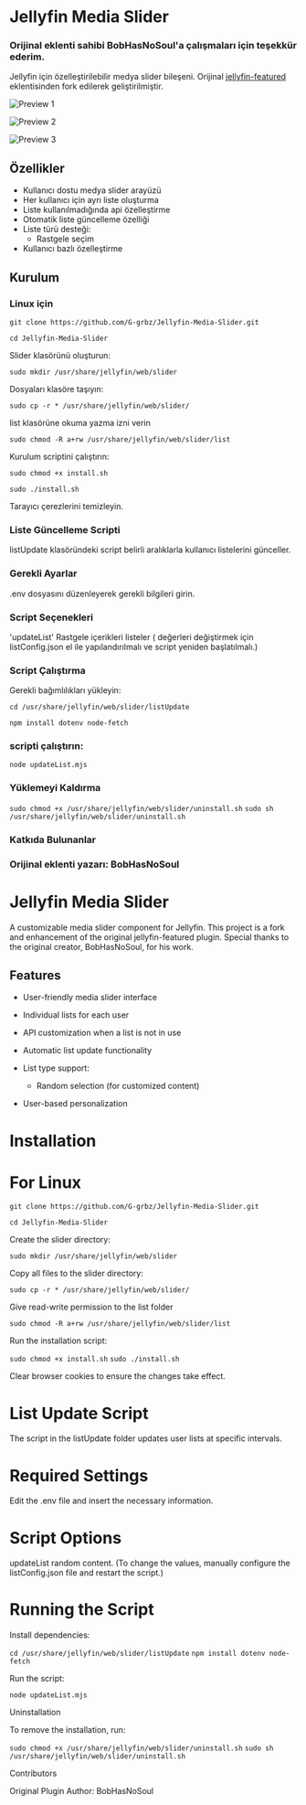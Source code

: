 # Jellyfin Media Slider


### Orijinal eklenti sahibi BobHasNoSoul'a çalışmaları için teşekkür ederim.

Jellyfin için özelleştirilebilir medya slider bileşeni. Orijinal [jellyfin-featured](https://github.com/BobHasNoSoul/jellyfin-featured) eklentisinden fork edilerek geliştirilmiştir.

![Preview 1](https://github.com/user-attachments/assets/30393add-cdad-440f-bcb9-78323e042a4c)


![Preview 2](https://github.com/user-attachments/assets/9f51aa2c-d70a-43ab-8f10-4d4a1bbf967b)


![Preview 3](https://github.com/user-attachments/assets/be7557de-8953-4569-80a5-390071da07aa)



## Özellikler

- Kullanıcı dostu medya slider arayüzü
- Her kullanıcı için ayrı liste oluşturma
- Liste kullanılmadığında api özelleştirme
- Otomatik liste güncelleme özelliği
- Liste türü desteği:
  - Rastgele seçim
- Kullanıcı bazlı özelleştirme

## Kurulum

### Linux için

``` git clone https://github.com/G-grbz/Jellyfin-Media-Slider.git ```

``` cd Jellyfin-Media-Slider ```

Slider klasörünü oluşturun:

``` sudo mkdir /usr/share/jellyfin/web/slider ```

Dosyaları klasöre taşıyın:

``` sudo cp -r * /usr/share/jellyfin/web/slider/ ```

list klasörüne okuma yazma izni verin

``` sudo chmod -R a+rw /usr/share/jellyfin/web/slider/list ```

Kurulum scriptini çalıştırın:

``` sudo chmod +x install.sh ```

``` sudo ./install.sh ```

Tarayıcı çerezlerini temizleyin.

### Liste Güncelleme Scripti

listUpdate klasöründeki script belirli aralıklarla kullanıcı listelerini günceller.

### Gerekli Ayarlar
.env dosyasını düzenleyerek gerekli bilgileri girin.

### Script Seçenekleri
'updateList'	Rastgele içerikleri listeler ( değerleri değiştirmek için listConfig.json el ile yapılandırılmalı ve script yeniden başlatılmalı.)

### Script Çalıştırma

Gerekli bağımlılıkları yükleyin:

``` cd /usr/share/jellyfin/web/slider/listUpdate ```

``` npm install dotenv node-fetch ```

### scripti çalıştırın:

``` node updateList.mjs ```

### Yüklemeyi Kaldırma

``` sudo chmod +x /usr/share/jellyfin/web/slider/uninstall.sh ```
``` sudo sh /usr/share/jellyfin/web/slider/uninstall.sh ```

### Katkıda Bulunanlar
### Orijinal eklenti yazarı: BobHasNoSoul


# Jellyfin Media Slider

A customizable media slider component for Jellyfin. This project is a fork and enhancement of the original jellyfin-featured plugin. Special thanks to the original creator, BobHasNoSoul, for his work.



## Features

- User-friendly media slider interface

- Individual lists for each user

- API customization when a list is not in use

- Automatic list update functionality

- List type support:

    - Random selection (for customized content)

- User-based personalization

# Installation

# For Linux

``` git clone https://github.com/G-grbz/Jellyfin-Media-Slider.git ```

``` cd Jellyfin-Media-Slider ```

Create the slider directory:

``` sudo mkdir /usr/share/jellyfin/web/slider ```

Copy all files to the slider directory:

``` sudo cp -r * /usr/share/jellyfin/web/slider/ ```

Give read-write permission to the list folder

``` sudo chmod -R a+rw /usr/share/jellyfin/web/slider/list ```

Run the installation script:

``` sudo chmod +x install.sh ```
``` sudo ./install.sh ```

Clear browser cookies to ensure the changes take effect.

# List Update Script

The script in the listUpdate folder updates user lists at specific intervals.

# Required Settings

Edit the .env file and insert the necessary information.

# Script Options

updateList random content. (To change the values, manually configure the listConfig.json file and restart the script.)

# Running the Script

Install dependencies:

``` cd /usr/share/jellyfin/web/slider/listUpdate ```
``` npm install dotenv node-fetch ```

Run the script:

``` node updateList.mjs ```

Uninstallation

To remove the installation, run:

``` sudo chmod +x /usr/share/jellyfin/web/slider/uninstall.sh ```
``` sudo sh /usr/share/jellyfin/web/slider/uninstall.sh ```

Contributors

Original Plugin Author: BobHasNoSoul
